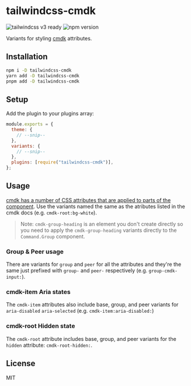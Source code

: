 # tailwindcss-cmdk

![tailwindcss v3
    ready](https://img.shields.io/badge/tailwindcss-v3%20ready-0F172A?logo=tailwindcss&style=flat&labelColor=38bdf8&logoColor=ffffff)
![npm version](https://img.shields.io/npm/v/tailwindcss-cmdk.svg)

Variants for styling [cmdk](https://github.com/pacocoursey/cmdk) attributes.

## Installation

```sh
npm i -D tailwindcss-cmdk
yarn add -D tailwindcss-cmdk
pnpm add -D tailwindcss-cmdk
```

## Setup

Add the plugin to your plugins array:

```js
module.exports = {
  theme: {
    // --snip--
  },
  variants: {
    // --snip--
  },
  plugins: [require("tailwindcss-cmdk")],
};
```

## Usage

[cmdk has a number of CSS attributes that are applied to parts of the component](https://github.com/pacocoursey/cmdk#parts-and-styling). Use the variants named the same as the atributes listed in the cmdk docs (e.g. `cmdk-root:bg-white`).

> Note: `cmdk-group-heading` is an element you don't create directly so you need to apply the `cmdk-group-heading` variants directly to the `Command.Group` component.

### Group & Peer usage

There are variants for `group` and `peer` for all the attributes and they're the same just prefixed with `group-` and `peer-` respectively (e.g. `group-cmdk-input:`).

### cmdk-item Aria states

The `cmdk-item` attributes also include base, group, and peer variants for `aria-disabled` `aria-selected` (e.g. `cmdk-item:aria-disabled:`)

### cmdk-root Hidden state

The `cmdk-root` attribute includes base, group, and peer variants for the `hidden` attribute: `cmdk-root-hidden:`.

## License

MIT

<!--
[![tailwindcss v3 ready](https://img.shields.io/badge/tailwindcss-v3%20ready-0F172A?logo=tailwindcss&style=flat&labelColor=38bdf8&logoColor=ffffff)](https://tailwindcss.com)
[![npm version](https://img.shields.io/npm/v/tailwindcss-cmdk.svg)](https://www.npmjs.com/package/tailwindcss-cmdk)
 -->

